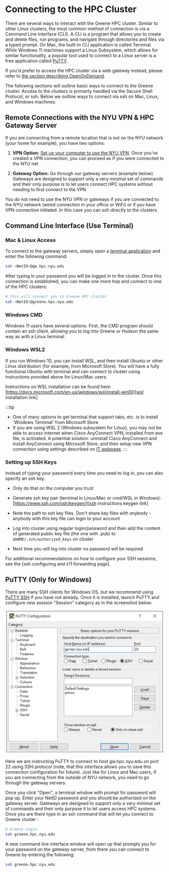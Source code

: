 # Connecting to the HPC Cluster

There are several ways to interact with the Greene HPC cluster. Similar to other Linux clusters, the most common method of connection is via a Command Line Interface (CLI). A CLI is a program that allows you to create and delete files, run programs, and navigate through directories and files via a typed prompt. On Mac, the built-in CLI application is called Terminal. While Windows 11 machines support a Linux Subsystem, which allows for similar functionality, a popular tool used to connect to a Linux server is a free application called [PuTTY][putty link]. 

If you'd prefer to access the HPC cluster via a web gateway instead, please refer to [the section describing OpenOnDemand](./03_ood.md).

The following sections will outline basic ways to connect to the Greene cluster. Access to the clusters is primarily handled via the Secure Shell Protocol, or ssh. Below we outline ways to connect via ssh on Mac, Linux, and Windows machines.

## Remote Connections with the NYU VPN & HPC Gateway Server

If you are connecting from a remote location that is not on the NYU network (your home for example), you have two options:

1.  **VPN Option:** [Set up your computer to use the NYU VPN][nyu vpn link]. Once you've created a VPN connection, you can proceed as if you were connected to the NYU net

2.  **Gateway Option:** Go through our gateway servers (example below). Gateways are designed to support only a very minimal set of commands and their only purpose is to let users connect HPC systems without needing to first connect to the VPN

You do not need to use the NYU VPN or gateways if you are connected to the NYU network (wired connection in your office or WiFi) or if you have VPN connection initiated. In this case you can ssh directly to the clusters.

## Command Line Interface (Use Terminal)

### Mac & Linux Access

To connect to the gateway servers, simply open a [terminal application][apple terminal link] and enter the following command:

```sh
ssh <NetID>@gw.hpc.nyu.edu
```

After typing in your password you will be logged in to the cluster. Once this connection is established, you can make one more hop and connect to one of the HPC clusters:

```sh
# this will connect you to Greene HPC cluster
ssh <NetID>@greene.hpc.nyu.edu
```

### Windows CMD

Windows 11 users have several options. First, the CMD program should contain an ssh client, allowing you to log into Greene or Hudson the same way as with a Linux terminal.

### Windows WSL2

If you run Windows 10, you can install WSL, and then install Ubuntu or other Linux distribution (for example, from Microsoft Store). You will have a fully functional Ubuntu with terminal and can connect to cluster using instructions provided above for Linux/Mac users.

Instructions on WSL installation can be found here: [https://docs.microsoft.com/en-us/windows/wsl/install-win10][wsl installation link]

:::tip
-   One of many options to get terminal that support tabs, etc. is to install 'Windows Terminal' from Microsoft Store.
-   If you are using WSL 2 (Windows subsystem for Linux), you may not be able to access internet when Cisco AnyConnect VPN, installed from exe file, is activated. A potential solution: uninstall Cisco AnyConnect and install AnyConnect using Microsoft Store, and then setup new VPN connection using settings described on [IT webpage][install vpn on windows link].
:::

### Setting up SSH Keys

Instead of typing your password every time you need to log in, you can also specify an ssh key.

-   Only do that on the computer you trust

-   Generate ssh key pair (terminal in Linux/Mac or cmd/WSL in Windows):
    [https://www.ssh.com/ssh/keygen/][ssh instructions keygen link]

-   Note the path to ssh key files. Don't share key files with anybody - anybody with this key file can login to your account

-   Log into cluster using regular login/password and then add the content of generated public key file (the one with .pub) to `$HOME/.ssh/authorized_keys` on cluster

-   Next time you will log into cluster no password will be required

For additional recommendations on how to configure your SSH sessions, see the \[ssh configuring and x11 forwarding page].

## PuTTY (Only for Windows)

There are many SSH clients for Windows OS, but we recommend using [PuTTY SSH][putty link] if you have not already. Once it is installed, launch PuTTY and configure new session "Session" category as in the screenshot below:

![putty configuration image](./static/putty_config.png)

Here we are instructing PuTTY to connect to host gw.hpc.nyu.edu on port 22 using SSH protocol (note, that this interface allows you to save this connection configuration for future). Just like for Linux and Mac users, if you are connecting from the outside of NYU network, you need to go through the gateway servers.

Once you click "Open", a terminal window with prompt for password will pop up. Enter your NetID password and you should be authorized on the gateway server. Gateways are designed to support only a very minimal set of commands and their only purpose it to let users access HPC systems. Once you are there type in an ssh command that will let you connect to Greene cluster :

```sh
# Greene Login
ssh greene.hpc.nyu.edu
```

A new command line interface window will open up that prompts you for your password on the gateway server, from there you can connect to Greene by entering the following:

```sh
ssh greene.hpc.nyu.edu
```



[putty link]: https://www.chiark.greenend.org.uk/~sgtatham/putty/latest.html

[nyu vpn link]: https://www.nyu.edu/life/information-technology/infrastructure/network-services/vpn.html

[install vpn on windows link]: https://nyu.service-now.com/sp?sys_kb_id=6177d7031c811904bbcf4dc2835ec340&id=kb_article_view&sysparm_rank=3&sysparm_tsqueryId=9a07fee81b146410a54ffdd51a4bcb8e

[apple terminal link]: https://support.apple.com/guide/terminal/open-or-quit-terminal-apd5265185d-f365-44cb-8b09-71a064a42125/mac#:~:text=Open%20Terminal,%2C%20then%20double%2Dclick%20Terminal.

[wsl installation link]: https://docs.microsoft.com/en-us/windows/wsl/install-win10

[ssh instructions keygen link]: https://www.ssh.com/ssh/keygen/
